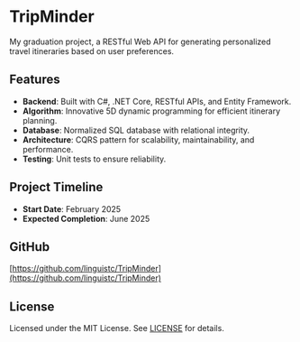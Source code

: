 # TripMinder

My graduation project, a RESTful Web API for generating personalized travel itineraries based on user preferences.

## Features
- **Backend**: Built with C#, .NET Core, RESTful APIs, and Entity Framework.
- **Algorithm**: Innovative 5D dynamic programming for efficient itinerary planning.
- **Database**: Normalized SQL database with relational integrity.
- **Architecture**: CQRS pattern for scalability, maintainability, and performance.
- **Testing**: Unit tests to ensure reliability.

## Project Timeline

- **Start Date**: February 2025
- **Expected Completion**: June 2025

## GitHub
[https://github.com/linguistc/TripMinder](https://github.com/linguistc/TripMinder)

## License
Licensed under the MIT License. See [LICENSE](LICENSE) for details.
